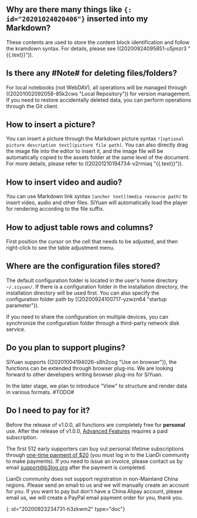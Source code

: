 ## Why are there many things like `{: id="20201024020406"}` inserted into my Markdown?

These contents are used to store the content block identification and follow the kramdown syntax. For details, please see ((20200924095851-u5jmzr3 "{{.text}}")).

## Is there any #Note# for deleting files/folders?

For local notebooks (not WebDAV), all operations will be managed through ((20201002092058-85k2cws "Local Repository"))  for version management. If you need to restore accidentally deleted data, you can perform operations through the Git client.

## How to insert a picture?

You can insert a picture through the Markdown picture syntax `![optional picture description text](picture file path)`. You can also directly drag the image file into the editor to insert it, and the image file will be automatically copied to the assets folder at the same level of the document. For more details, please refer to ((20201210194734-v2rmiaq "{{.text}}")).

## How to insert video and audio?

You can use Markdown link syntax `[anchor text](media resource path)` to insert video, audio and other files. SiYuan will automatically load the player for rendering according to the file suffix.

## How to adjust table rows and columns?

First position the cursor on the cell that needs to be adjusted, and then right-click to see the table adjustment menu.

## Where are the configuration files stored?

The default configuration folder is located in the user's home directory `~/.siyuan/`. If there is a configuration folder in the installation directory, the installation directory will be used first. You can also specify the configuration folder path by ((20200924100717-yzwzn64 "startup parameter")).

If you need to share the configuration on multiple devices, you can synchronize the configuration folder through a third-party network disk service.

## Do you plan to support plugins?

SiYuan supports ((20201004194026-s8h2cog "Use on browser")), the functions can be extended through browser plug-ins. We are looking forward to other developers writing browser plug-ins for SiYuan.

In the later stage, we plan to introduce "View" to structure and render data in various formats. #TODO#

## Do I need to pay for it?

Before the release of v1.0.0, all functions are completely free for **personal** use. After the release of v1.0.0, [Advanced Features](https://github.com/siyuan-note/siyuan/projects/1) requires a paid subscription.

The first 512 early supporters can buy out personal lifetime subscriptions through [one-time payment of $20](https://ld246.com/sponsor?price=128&product=siyuan) (you must log in to the LianDi community to make payments). If you need to issue an invoice, please contact us by email [support@b3log.org](mailto:support@b3log.org) after the payment is completed.

LianDi community does not support registration in non-Mainland China regions. Please send an email to us and we will manually create an account for you. If you want to pay but don't have a China Alipay account, please email us, we will create a PayPal email payment order for you, thank you.


{: id="20200923234731-h3zkwm2" type="doc"}
